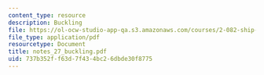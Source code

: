 ```yaml
---
content_type: resource
description: Buckling
file: https://ol-ocw-studio-app-qa.s3.amazonaws.com/courses/2-082-ship-structural-analysis-design-13-122-spring-2003/737b352ff63d7f434bc26dbde30f8775_notes_27_buckling.pdf
file_type: application/pdf
resourcetype: Document
title: notes_27_buckling.pdf
uid: 737b352f-f63d-7f43-4bc2-6dbde30f8775
---
```

